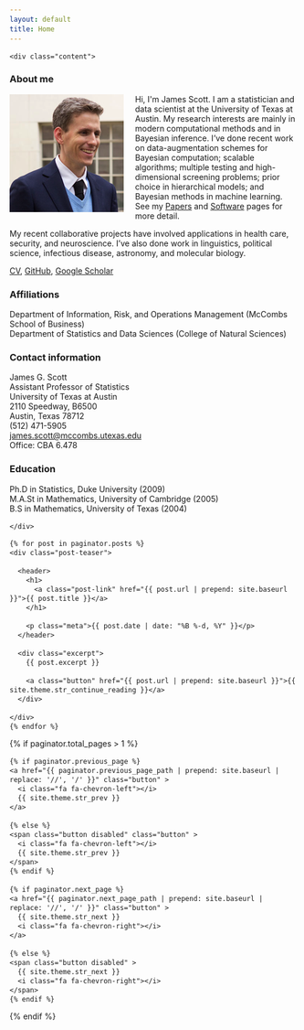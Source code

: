 ```yaml
---
layout: default
title: Home
---
```


<style>
img {
    float: left;
    margin: 0px 20px 15px 0px;
}
</style>

<div class="home">

    <div class="content">

### About me
![Image](/files/scott_james_IMG_6450_cropped.png)
Hi, I'm James Scott.  I am a statistician and data scientist at the University of Texas at Austin.  My research interests are
mainly in modern computational methods and in Bayesian inference.
I’ve done recent work on data-augmentation schemes for Bayesian
computation; scalable algorithms; multiple testing and
high-dimensional screening problems; prior choice in hierarchical
models; and Bayesian methods in machine learning.  See my
<a href="/papers.html">Papers</a> and <a href="/software.html">Software</a> pages for more
detail.  

My recent collaborative projects have involved applications in health
care, security, and neuroscience.  I’ve also done work in linguistics,
political science, infectious disease, astronomy, and molecular
biology.  
 
[CV](files/jamesscottcv.pdf), [GitHub](https://github.com/jgscott),
[Google Scholar](http://scholar.google.com/citations?user=Ww_1EOMAAAAJ)

### Affiliations
Department of Information, Risk, and Operations Management (McCombs
School of Business)  
Department of Statistics and Data Sciences (College of Natural
Sciences)  


### Contact information
James G. Scott   
Assistant Professor of Statistics   
University of Texas at Austin  
2110 Speedway, B6500  
Austin, Texas 78712  
(512) 471-5905  
james.scott@mccombs.utexas.edu  
Office: CBA 6.478   


### Education
Ph.D in Statistics, Duke University (2009)  
M.A.St in Mathematics, University of Cambridge (2005)  
B.S in Mathematics, University of Texas (2004)  

    </div>


    
  <div class="posts">


    {% for post in paginator.posts %}
    <div class="post-teaser">
    
      <header>
        <h1>
          <a class="post-link" href="{{ post.url | prepend: site.baseurl }}">{{ post.title }}</a>
        </h1>
        
        <p class="meta">{{ post.date | date: "%B %-d, %Y" }}</p>
      </header>

      <div class="excerpt">
        {{ post.excerpt }}

        <a class="button" href="{{ post.url | prepend: site.baseurl }}">{{ site.theme.str_continue_reading }}</a>
      </div>
      
    </div>
    {% endfor %}
  </div>

  {% if paginator.total_pages > 1 %}
  <div class="pagination">
  
    {% if paginator.previous_page %}
    <a href="{{ paginator.previous_page_path | prepend: site.baseurl | replace: '//', '/' }}" class="button" >
      <i class="fa fa-chevron-left"></i> 
      {{ site.theme.str_prev }}
    </a>
    
    {% else %}
    <span class="button disabled" class="button" >
      <i class="fa fa-chevron-left"></i> 
      {{ site.theme.str_prev }}
    </span>
    {% endif %}

    {% if paginator.next_page %}
    <a href="{{ paginator.next_page_path | prepend: site.baseurl | replace: '//', '/' }}" class="button" >
      {{ site.theme.str_next }} 
      <i class="fa fa-chevron-right"></i>
    </a>
    
    {% else %}
    <span class="button disabled" >
      {{ site.theme.str_next }} 
      <i class="fa fa-chevron-right"></i>
    </span>
    {% endif %}
  </div>
  {% endif %}
</div>
